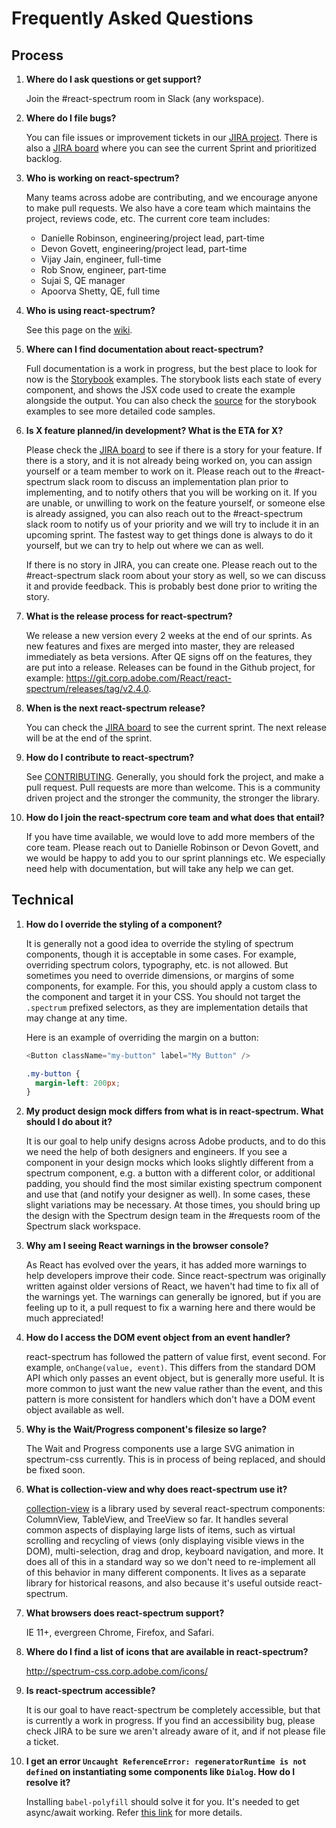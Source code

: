 # Frequently Asked Questions

## Process

1. **Where do I ask questions or get support?**

    Join the #react-spectrum room in Slack (any workspace).

2. **Where do I file bugs?**

    You can file issues or improvement tickets in our [JIRA project](https://jira.corp.adobe.com/browse/RSP).
    There is also a [JIRA board](https://jira.corp.adobe.com/secure/RapidBoard.jspa?rapidView=21015)
    where you can see the current Sprint and prioritized backlog.

3. **Who is working on react-spectrum?**

    Many teams across adobe are contributing, and we encourage anyone to make pull requests.
    We also have a core team which maintains the project, reviews code, etc. The current core team includes:

    * Danielle Robinson, engineering/project lead, part-time
    * Devon Govett, engineering/project lead, part-time
    * Vijay Jain, engineer, full-time
    * Rob Snow, engineer, part-time
    * Sujai S, QE manager
    * Apoorva Shetty, QE, full time

4. **Who is using react-spectrum?**

    See this page on the [wiki](https://wiki.corp.adobe.com/display/RSP/Teams+using+react+spectrum).

5. **Where can I find documentation about react-spectrum?**

    Full documentation is a work in progress, but the best place to look for now is the
    [Storybook](http://react-spectrum.corp.adobe.com/) examples. The storybook lists
    each state of every component, and shows the JSX code used to create the example
    alongside the output. You can also check the [source](https://git.corp.adobe.com/React/react-spectrum/tree/master/stories)
    for the storybook examples to see more detailed code samples.

6. **Is X feature planned/in development? What is the ETA for X?**

    Please check the [JIRA board](https://jira.corp.adobe.com/secure/RapidBoard.jspa?rapidView=21015) to see if
    there is a story for your feature. If there is a story, and it is not already being worked on, you can assign yourself
    or a team member to work on it. Please reach out to the #react-spectrum slack room to discuss an implementation plan
    prior to implementing, and to notify others that you will be working on it. If you are unable, or unwilling to work on
    the feature yourself, or someone else is already assigned, you can also reach out to the #react-spectrum slack room
    to notify us of your priority and we will try to include it in an upcoming sprint. The fastest way to get things done
    is always to do it yourself, but we can try to help out where we can as well.

    If there is no story in JIRA, you can create one. Please reach out to the #react-spectrum slack room about your story
    as well, so we can discuss it and provide feedback. This is probably best done prior to writing the story.

7. **What is the release process for react-spectrum?**

    We release a new version every 2 weeks at the end of our sprints. As new features and fixes are merged into master,
    they are released immediately as beta versions. After QE signs off on the features, they are put into a release.
    Releases can be found in the Github project, for example: https://git.corp.adobe.com/React/react-spectrum/releases/tag/v2.4.0.

8. **When is the next react-spectrum release?**

    You can check the [JIRA board](https://jira.corp.adobe.com/secure/RapidBoard.jspa?rapidView=21015) to see the current sprint.
    The next release will be at the end of the sprint.

9. **How do I contribute to react-spectrum?**

    See [CONTRIBUTING](CONTRIBUTING.md). Generally, you should fork the project, and make a pull request. Pull requests are more than welcome.
    This is a community driven project and the stronger the community, the stronger the library.

10. **How do I join the react-spectrum core team and what does that entail?**

    If you have time available, we would love to add more members of the core team. Please reach out to Danielle Robinson or Devon Govett,
    and we would be happy to add you to our sprint plannings etc. We especially need help with documentation, but will take any help we can get.

## Technical

1. **How do I override the styling of a component?**

    It is generally not a good idea to override the styling of spectrum components, though it is acceptable in some cases.
    For example, overriding spectrum colors, typography, etc. is not allowed. But sometimes you need to override dimensions, or margins
    of some components, for example. For this, you should apply a custom class to the component and target it in your CSS.
    You should not target the `.spectrum` prefixed selectors, as they are implementation details that may change at any time.

    Here is an example of overriding the margin on a button:

    ```javascript
    <Button className="my-button" label="My Button" />
    ```

    ```css
    .my-button {
      margin-left: 200px;
    }
    ```

2. **My product design mock differs from what is in react-spectrum. What should I do about it?**

    It is our goal to help unify designs across Adobe products, and to do this we need the help of both designers and engineers.
    If you see a component in your design mocks which looks slightly different from a spectrum component, e.g. a button
    with a different color, or additional padding, you should find the most similar existing spectrum component and
    use that (and notify your designer as well). In some cases, these slight variations may be necessary. At those times,
    you should bring up the design with the Spectrum design team in the #requests room of the Spectrum slack workspace.

3. **Why am I seeing React warnings in the browser console?**

    As React has evolved over the years, it has added more warnings to help developers improve their code. Since react-spectrum
    was originally written against older versions of React, we haven't had time to fix all of the warnings yet. The warnings can
    generally be ignored, but if you are feeling up to it, a pull request to fix a warning here and there would be much appreciated!

4. **How do I access the DOM event object from an event handler?**

    react-spectrum has followed the pattern of value first, event second. For example, `onChange(value, event)`. This differs from the standard
    DOM API which only passes an event object, but is generally more useful. It is more common to just want the new value rather than the event,
    and this pattern is more consistent for handlers which don't have a DOM event object available as well.

5. **Why is the Wait/Progress component's filesize so large?**

    The Wait and Progress components use a large SVG animation in spectrum-css currently. This is in process of being replaced, and should be fixed soon.

6. **What is collection-view and why does react-spectrum use it?**

    [collection-view](https://git.corp.adobe.com/React/collection-view) is a library used by several react-spectrum components:
    ColumnView, TableView, and TreeView so far. It handles several common aspects of displaying large lists of items, such as
    virtual scrolling and recycling of views (only displaying visible views in the DOM), multi-selection, drag and drop, keyboard
    navigation, and more. It does all of this in a standard way so we don't need to re-implement all of this behavior in many different
    components. It lives as a separate library for historical reasons, and also because it's useful outside react-spectrum.

7. **What browsers does react-spectrum support?**

    IE 11+, evergreen Chrome, Firefox, and Safari.

8. **Where do I find a list of icons that are available in react-spectrum?**

    http://spectrum-css.corp.adobe.com/icons/

9. **Is react-spectrum accessible?**

    It is our goal to have react-spectrum be completely accessible, but that is currently a work in progress. If you find an accessibility bug,
    please check JIRA to be sure we aren't already aware of it, and if not please file a ticket.
    
10. **I get an error `Uncaught ReferenceError: regeneratorRuntime is not defined` on instantiating some components like `Dialog`. How do I resolve it?**

    Installing `babel-polyfill` should solve it for you. It's needed to get async/await working. Refer [this link](https://stackoverflow.com/a/33527883/4741998) for more details.
